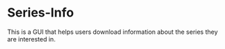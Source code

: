 # Series-Info
This is a GUI that helps users download information about the series they are interested in.
